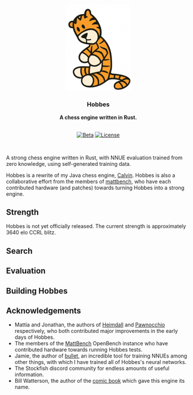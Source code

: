 <div align="center">

<p align="center"><img src="resources/hobbes.png" width="180"></p>

<h3>Hobbes</h3>
<b>A chess engine written in Rust.</b>

<br>
<br>

[![Beta][beta-badge]][beta-link]
[![License][license-badge]][license-link]

<br>

</div>

A strong chess engine written in Rust, with NNUE evaluation trained from zero knowledge, using self-generated training data.

Hobbes is a rewrite of my Java chess engine, [Calvin](https://github.com/kelseyde/calvin-chess-engine). Hobbes is also a collaborative effort from the members of [mattbench](https://chess.n9x.co/index/), who have each contributed hardware (and patches) towards turning Hobbes into a strong engine. 

## Strength

Hobbes is not yet officially released. The current strength is approximately 3640 elo CCRL blitz.

## Search

## Evaluation

## Building Hobbes

## Acknowledgements

- Mattia and Jonathan, the authors of [Heimdall](https://github.com/nocturn9x/heimdall) and [Pawnocchio](https://github.com/JonathanHallstrom/pawnocchio) respectively, who both contributed major improvements in the early days of Hobbes.
- The members of the [MattBench](https://chess.n9x.co/index/) OpenBench instance who have contributed hardware towards running Hobbes tests.
- Jamie, the author of [bullet](https://github.com/jw1912/bullet), an incredible tool for training NNUEs among other things, with which I have trained all of Hobbes's neural networks.
- The Stockfish discord community for endless amounts of useful information.
- Bill Watterson, the author of the [comic book](https://en.wikipedia.org/wiki/Calvin_and_Hobbes) which gave this engine its name.

[beta-badge]: https://img.shields.io/badge/version-BETA-A8DEFF?style=for-the-badge
[beta-link]: https://github.com/kelseyde/hobbes-chess-engine

[license-badge]: https://img.shields.io/github/license/kelseyde/hobbes-chess-engine?style=for-the-badge&color=fab157
[license-link]: https://github.com/kelseyde/hobbes-chess-engine/blob/main/LICENSE
